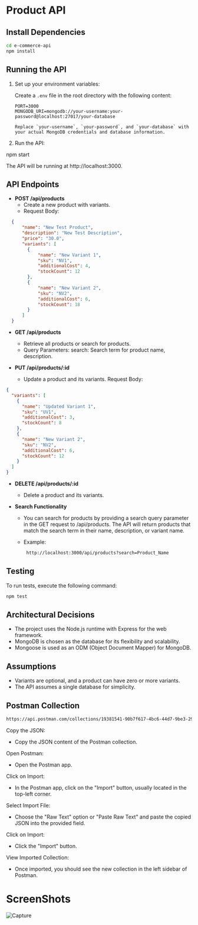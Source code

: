 # Product API

## Install Dependencies

```bash
cd e-commerce-api
npm install
```
## Running the API

1. Set up your environment variables:

   Create a `.env` file in the root directory with the following content:

   ```env
   PORT=3000
   MONGODB_URI=mongodb://your-username:your-password@localhost:27017/your-database

   Replace `your-username`, `your-password`, and `your-database` with your actual MongoDB credentials and database information.

2. Run the API:

npm start

The API will be running at http://localhost:3000.

## API Endpoints

- **POST /api/products**
  - Create a new product with variants.
  - Request Body:

```json
  {
      "name": "New Test Product",
      "description": "New Test Description",
      "price": "30.0",
      "variants": [
        {
            "name": "New Variant 1",
            "sku": "NV1",
            "additionalCost": 4,
            "stockCount": 12
        },
        {
            "name": "New Variant 2",
            "sku": "NV2",
            "additionalCost": 6,
            "stockCount": 18
        }
      ]
  }
```

- **GET /api/products**
  - Retrieve all products or search for products.
  - Query Parameters:
search: Search term for product name, description.

- **PUT /api/products/:id**
    - Update a product and its variants.
Request Body:
```json
{
  "variants": [
    {
      "name": "Updated Variant 1",
      "sku": "UV1",
      "additionalCost": 3,
      "stockCount": 8
    },
    {
      "name": "New Variant 2",
      "sku": "NV2",
      "additionalCost": 6,
      "stockCount": 12
    }
  ]
}
```

- **DELETE /api/products/:id**
  - Delete a product and its variants.
 
- **Search Functionality**
  - You can search for products by providing a search query parameter in the GET request to /api/products. The API will return products that match the search term in their name, description, or variant name.
  
  - Example:
    ```bash
     http://localhost:3000/api/products?search=Product_Name
    ```
## Testing

To run tests, execute the following command:
```bash
npm test
```

## Architectural Decisions

- The project uses the Node.js runtime with Express for the web framework.
- MongoDB is chosen as the database for its flexibility and scalability.
- Mongoose is used as an ODM (Object Document Mapper) for MongoDB.

## Assumptions
- Variants are optional, and a product can have zero or more variants.
- The API assumes a single database for simplicity.

## Postman Collection

```bash
https://api.postman.com/collections/19381541-90b7f617-4bc6-44d7-9be3-29679a357b97?access_key=PMAT-01HNFEF3ZVRS6G63QSS5P87X3E
```

 Copy the JSON:
  - Copy the JSON content of the Postman collection.

 Open Postman:
  - Open the Postman app.

 Click on Import:
  - In the Postman app, click on the "Import" button, usually located in the top-left corner.

 Select Import File:
  - Choose the "Raw Text" option or "Paste Raw Text" and paste the copied JSON into the provided field.

 Click on Import:
  - Click the "Import" button.

 View Imported Collection:
  - Once imported, you should see the new collection in the left sidebar of Postman.

# ScreenShots
   ![Capture](https://github.com/RishabhSoni01/Mirrar_Backend_Task/assets/80063042/5e6a1cc0-f4a3-4a6d-8dc5-475607e47527)

